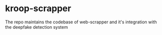 # kroop-scrapper
The repo maintains the codebase of web-scrapper and it's integration with the deepfake detection system
